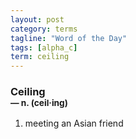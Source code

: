 ```yaml
---
layout: post
category: terms
tagline: "Word of the Day"
tags: [alpha_c]
term: ceiling
---
```


<h3>Ceiling<br/> <small>&mdash; n. (ceil<span>&middot;</span>ing)</small></h3>
<p><ol>
<li>meeting an Asian friend</li>
</ol></p>
